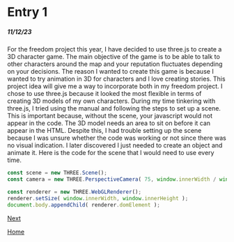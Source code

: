 # Entry 1
##### 11/12/23

  For the freedom project this year, I have decided to use three.js to create a 3D character game. The main objective of the game is to be able to talk to other characters around the map and your reputation fluctuates depending on your decisions. The reason I wanted to create this game is because I wanted to try animation in 3D for characters and I love creating stories. This project idea will give me a way to incorporate both in my freedom project. I chose to use three.js because it looked the most flexible in terms of creating 3D models of my own characters. 
  During my time tinkering with three.js, I tried using the manual and following the steps to set up a scene. This is important because, without the scene, your javascript would not appear in the code. The 3D model needs an area to sit on before it can appear in the HTML. Despite this, I had trouble setting up the scene because I was unsure whether the code was working or not since there was no visual indication. I later discovered I just needed to create an object and animate it. Here is the code for the scene that I would need to use every time. 
  ``` javascript
const scene = new THREE.Scene();
const camera = new THREE.PerspectiveCamera( 75, window.innerWidth / window.innerHeight, 0.1, 1000 );

const renderer = new THREE.WebGLRenderer();
renderer.setSize( window.innerWidth, window.innerHeight );
document.body.appendChild( renderer.domElement );
```

[Next](entry02.md)

[Home](../README.md)
